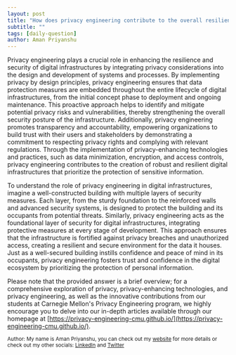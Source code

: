 ```yaml
---
layout: post
title: "How does privacy engineering contribute to the overall resilience and security of digital infrastructures?"
subtitle: ""
tags: [daily-question]
author: Aman Priyanshu
---
```


Privacy engineering plays a crucial role in enhancing the resilience and security of digital infrastructures by integrating privacy considerations into the design and development of systems and processes. By implementing privacy by design principles, privacy engineering ensures that data protection measures are embedded throughout the entire lifecycle of digital infrastructures, from the initial concept phase to deployment and ongoing maintenance. This proactive approach helps to identify and mitigate potential privacy risks and vulnerabilities, thereby strengthening the overall security posture of the infrastructure. Additionally, privacy engineering promotes transparency and accountability, empowering organizations to build trust with their users and stakeholders by demonstrating a commitment to respecting privacy rights and complying with relevant regulations. Through the implementation of privacy-enhancing technologies and practices, such as data minimization, encryption, and access controls, privacy engineering contributes to the creation of robust and resilient digital infrastructures that prioritize the protection of sensitive information.

To understand the role of privacy engineering in digital infrastructures, imagine a well-constructed building with multiple layers of security measures. Each layer, from the sturdy foundation to the reinforced walls and advanced security systems, is designed to protect the building and its occupants from potential threats. Similarly, privacy engineering acts as the foundational layer of security for digital infrastructures, integrating protective measures at every stage of development. This approach ensures that the infrastructure is fortified against privacy breaches and unauthorized access, creating a resilient and secure environment for the data it houses. Just as a well-secured building instills confidence and peace of mind in its occupants, privacy engineering fosters trust and confidence in the digital ecosystem by prioritizing the protection of personal information.

Please note that the provided answer is a brief overview; for a comprehensive exploration of privacy, privacy-enhancing technologies, and privacy engineering, as well as the innovative contributions from our students at Carnegie Mellon's Privacy Engineering program, we highly encourage you to delve into our in-depth articles available through our homepage at [https://privacy-engineering-cmu.github.io/](https://privacy-engineering-cmu.github.io/).

<small>Author: My name is Aman Priyanshu, you can check out my [website](https://amanpriyanshu.github.io/) for more details or check out my other socials: [LinkedIn](https://www.linkedin.com/in/aman-priyanshu/) and [Twitter](https://twitter.com/AmanPriyanshu6)</small>
